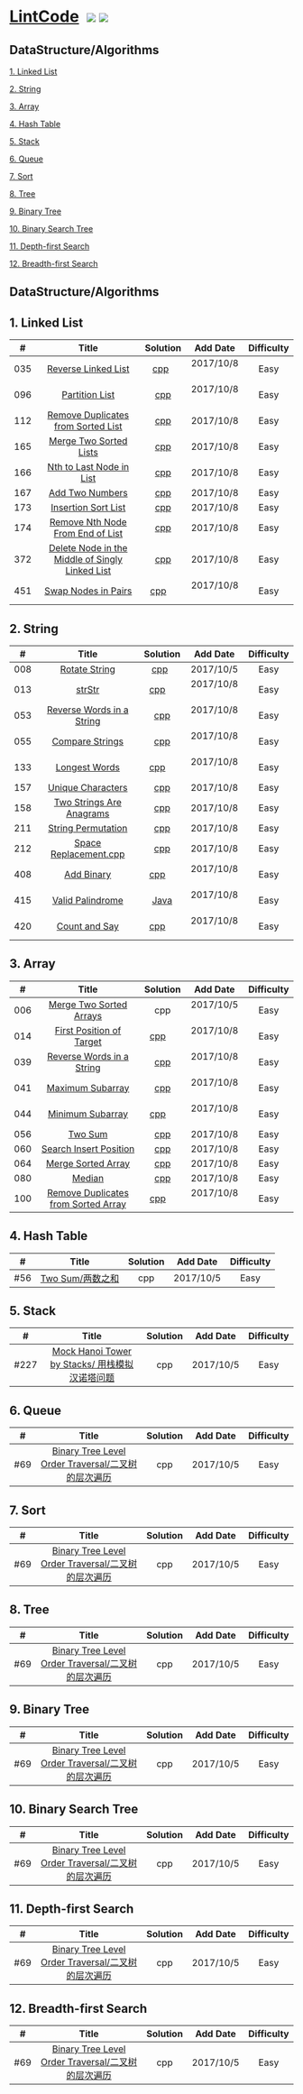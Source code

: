 # [LintCode](http://www.lintcode.com)  ![](https://img.shields.io/badge/language-C++-purple.svg) ![](https://img.shields.io/badge/license-MIT-brightgreen.svg) 

## DataStructure/Algorithms
[1. Linked List](#1)

[2. String](#2) 

[3. Array](#3) 

[4. Hash Table](#4)

[5. Stack](#5)

[6. Queue](#6)

[7. Sort](#7) 

[8. Tree](#8) 

[9. Binary Tree](#9) 

[10. Binary Search Tree](#10) 

[11. Depth-first Search](#11)

[12. Breadth-first Search](#12) 




## DataStructure/Algorithms
<h2 id="1">1. Linked List</h2>

| #	   |     Title    | Solution   | Add Date	|    Difficulty |
| ---- |       :--------:    | :--------: |:--------: |:--------: |
| 035  | [Reverse Linked List](http://www.lintcode.com/en/problem/reverse-linked-list/)  | [cpp](https://github.com/MuteMeteor/LintCode/blob/master/C%2B%2B/LinkedList/035%20Reverse%20Linked%20List.cpp)  | 2017/10/8   | Easy |
| 096	 | [Partition List](http://www.lintcode.com/en/problem/partition-list/)  | [cpp](https://github.com/MuteMeteor/LintCode/blob/master/Java/LinkedList/096%20Partition%20List.java)  | 2017/10/8   | Easy |
| 112	 | [Remove Duplicates from Sorted List](http://www.lintcode.com/zh-cn/problem/remove-duplicates-from-sorted-list/)  | [cpp](https://github.com/MuteMeteor/LintCode/blob/master/Java/LinkedList/112%20Remove%20Duplicates%20from%20Sorted%20List.java) | 2017/10/8   | Easy |
| 165	 | [Merge Two Sorted Lists](http://www.lintcode.com/en/problem/merge-two-sorted-lists/)  | [cpp](https://github.com/MuteMeteor/LintCode/blob/master/Java/LinkedList/165%20Merge%20Two%20Sorted%20Lists.java)      | 2017/10/8   | Easy |
| 166	 | [Nth to Last Node in List](http://www.lintcode.com/en/problem/nth-to-last-node-in-list/)  | [cpp](https://github.com/MuteMeteor/LintCode/blob/master/Java/LinkedList/166%20Nth%20to%20Last%20Node%20in%20List.java)      | 2017/10/8   | Easy |
| 167	 | [Add Two Numbers](http://www.lintcode.com/zh-cn/problem/add-two-numbers/)  | [cpp](https://github.com/MuteMeteor/LintCode/blob/master/Java/LinkedList/167%20Add%20Two%20Numbers.java)      | 2017/10/8   | Easy |
| 173	 | [Insertion Sort List](http://www.lintcode.com/zh-cn/problem/insertion-sort-list/)  | [cpp](https://github.com/MuteMeteor/LintCode/blob/master/Java/LinkedList/173%20Insertion%20Sort%20List%20.java)      | 2017/10/8   | Easy |
| 174	 | [Remove Nth Node From End of List](http://www.lintcode.com/en/problem/remove-nth-node-from-end-of-list/)  | [cpp](https://github.com/MuteMeteor/LintCode/blob/master/Java/LinkedList/174%20Remove%20Nth%20Node%20From%20End%20of%20List%20.java)      | 2017/10/8   | Easy |
| 372	 | [Delete Node in the Middle of Singly Linked List](http://www.lintcode.com/zh-cn/problem/delete-node-in-the-middle-of-singly-linked-list/)  | [cpp](https://github.com/MuteMeteor/LintCode/blob/master/Java/LinkedList/372%20Delete%20Node%20in%20the%20Middle%20of%20Singly%20Linked%20List.java)  | 2017/10/8   | Easy |
| 451	 | [Swap Nodes in Pairs](http://www.lintcode.com/en/problem/swap-nodes-in-pairs/)  |  [cpp](https://github.com/MuteMeteor/LintCode/blob/master/Java/LinkedList/451%20Swap%20Nodes%20in%20Pairs.java)      | 2017/10/8   | Easy ||


<h2 id="2">2. String</h2>

| #	   |     Title    | Solution   | Add Date	|    Difficulty |
| ---- |       :--------:    | :--------: |:--------: |:--------: |
| 008	 | [Rotate String](http://www.lintcode.com/en/problem/rotate-string/)  |[cpp](https://github.com/MuteMeteor/LintCode/blob/master/Java/String/008%20Rotate%20String.java)   | 2017/10/5  | Easy |
| 013	 | [strStr](http://www.lintcode.com/en/problem/strstr/)  | [cpp](https://github.com/MuteMeteor/LintCode/blob/master/Java/String/013%20strStr.java)      | 2017/10/8   | Easy |
| 053	 | [Reverse Words in a String](http://www.lintcode.com/zh-cn/problem/partition-list/)  | [cpp](https://github.com/MuteMeteor/LintCode/blob/master/Java/String/053%20Reverse%20Words%20in%20a%20String.java) | 2017/10/8   | Easy |
| 055	 | [Compare Strings](http://www.lintcode.com/zh-cn/problem/remove-duplicates-from-sorted-list/)  | [cpp](https://github.com/MuteMeteor/LintCode/blob/master/Java/String/055%20Compare%20Strings.java) | 2017/10/8   | Easy |
| 133	 | [Longest Words](http://www.lintcode.com/zh-cn/problem/merge-two-sorted-lists/)  | [cpp](https://github.com/MuteMeteor/LintCode/blob/master/Java/LinkedList/165%20Merge%20Two%20Sorted%20Lists.java)      | 2017/10/8   | Easy |
| 157	 | [Unique Characters](http://www.lintcode.com/zh-cn/problem/add-two-numbers/)  | [cpp](https://github.com/MuteMeteor/LintCode/blob/master/Java/LinkedList/167%20Add%20Two%20Numbers.java)      | 2017/10/8   | Easy |
| 158	 | [Two Strings Are Anagrams](http://www.lintcode.com/zh-cn/problem/insertion-sort-list/)  | [cpp](https://github.com/MuteMeteor/LintCode/blob/master/Java/LinkedList/173%20Insertion%20Sort%20List%20.java)      | 2017/10/8   | Easy |
| 211	 | [String Permutation](http://www.lintcode.com/zh-cn/problem/remove-nth-node-from-end-of-list/)  | [cpp](https://github.com/MuteMeteor/LintCode/blob/master/Java/LinkedList/174%20Remove%20Nth%20Node%20From%20End%20of%20List%20.java)      | 2017/10/8   | Easy |
| 212	 | [Space Replacement.cpp](http://www.lintcode.com/zh-cn/problem/delete-node-in-the-middle-of-singly-linked-list/)  | [cpp](https://github.com/MuteMeteor/LintCode/blob/master/Java/LinkedList/372%20Delete%20Node%20in%20the%20Middle%20of%20Singly%20Linked%20List.java)  | 2017/10/8   | Easy |
| 408	 | [Add Binary](http://www.lintcode.com/zh-cn/problem/remove-nth-node-from-end-of-list/)  | [cpp](https://github.com/MuteMeteor/LintCode/blob/master/Java/LinkedList/174%20Remove%20Nth%20Node%20From%20End%20of%20List%20.java)      | 2017/10/8   | Easy |
| 415	 | [Valid Palindrome](http://www.lintcode.com/zh-cn/problem/delete-node-in-the-middle-of-singly-linked-list/)  | [Java](https://github.com/MuteMeteor/LintCode/blob/master/Java/LinkedList/372%20Delete%20Node%20in%20the%20Middle%20of%20Singly%20Linked%20List.java)  | 2017/10/8   | Easy |
| 420	 | [Count and Say](http://www.lintcode.com/zh-cn/problem/swap-nodes-in-pairs/)  | [cpp](https://github.com/MuteMeteor/LintCode/blob/master/Java/LinkedList/451%20Swap%20Nodes%20in%20Pairs.java)      | 2017/10/8   | Easy ||



<h2 id="3">3. Array</h2>

| #	   |     Title    | Solution   | Add Date	|    Difficulty |
| ---- |       :--------:    | :--------: |:--------: |:--------: |
| 006	 | [Merge Two Sorted Arrays](http://www.lintcode.com/en/problem/reverse-linked-list/)  | cpp | 2017/10/5   | Easy |
| 014	 | [First Position of Target](http://www.lintcode.com/en/problem/strstr/)  | [cpp](https://github.com/MuteMeteor/LintCode/blob/master/Java/String/013%20strStr.java)      | 2017/10/8   | Easy |
| 039	 | [Reverse Words in a String](http://www.lintcode.com/zh-cn/problem/partition-list/)  | [cpp](https://github.com/MuteMeteor/LintCode/blob/master/Java/String/053%20Reverse%20Words%20in%20a%20String.java) | 2017/10/8   | Easy |
| 041	 | [Maximum Subarray](http://www.lintcode.com/zh-cn/problem/remove-duplicates-from-sorted-list/)  | [cpp](https://github.com/MuteMeteor/LintCode/blob/master/Java/String/055%20Compare%20Strings.java) | 2017/10/8   | Easy |
| 044	 | [Minimum Subarray](http://www.lintcode.com/zh-cn/problem/merge-two-sorted-lists/)  | [cpp](https://github.com/MuteMeteor/LintCode/blob/master/Java/LinkedList/165%20Merge%20Two%20Sorted%20Lists.java)      | 2017/10/8   | Easy |
| 056	 | [Two Sum](http://www.lintcode.com/zh-cn/problem/add-two-numbers/)  | [cpp](https://github.com/MuteMeteor/LintCode/blob/master/Java/LinkedList/167%20Add%20Two%20Numbers.java)      | 2017/10/8   | Easy |
| 060	 | [Search Insert Position](http://www.lintcode.com/zh-cn/problem/insertion-sort-list/)  | [cpp](https://github.com/MuteMeteor/LintCode/blob/master/Java/LinkedList/173%20Insertion%20Sort%20List%20.java)      | 2017/10/8   | Easy |
| 064	 | [Merge Sorted Array](http://www.lintcode.com/zh-cn/problem/remove-nth-node-from-end-of-list/)  | [cpp](https://github.com/MuteMeteor/LintCode/blob/master/Java/LinkedList/174%20Remove%20Nth%20Node%20From%20End%20of%20List%20.java)      | 2017/10/8   | Easy |
| 080	 | [Median](http://www.lintcode.com/zh-cn/problem/delete-node-in-the-middle-of-singly-linked-list/)  | [cpp](https://github.com/MuteMeteor/LintCode/blob/master/Java/LinkedList/372%20Delete%20Node%20in%20the%20Middle%20of%20Singly%20Linked%20List.java)  | 2017/10/8   | Easy |
| 100	 | [Remove Duplicates from Sorted Array](http://www.lintcode.com/zh-cn/problem/swap-nodes-in-pairs/)  | [cpp](https://github.com/MuteMeteor/LintCode/blob/master/Java/LinkedList/451%20Swap%20Nodes%20in%20Pairs.java)      | 2017/10/8   | Easy ||

<h2 id="4">4. Hash Table</h2>

| #	   |     Title    | Solution   | Add Date	|    Difficulty |
| ---- |       :--------:    | :--------: |:--------: |:--------: |
| #56	 | [Two Sum/两数之和](http://www.lintcode.com/en/problem/two-sum/)  | cpp  | 2017/10/5   | Easy ||

<h2 id="5">5. Stack</h2>

| #	   |     Title    | Solution   | Add Date	|    Difficulty |
| ---- |       :--------:    | :--------: |:--------: |:--------: |
| #227	 | [Mock Hanoi Tower by Stacks/	用栈模拟汉诺塔问题](http://www.lintcode.com/en/problem/mock-hanoi-tower-by-stacks/)  | cpp       | 2017/10/5   | Easy ||

<h2 id="6">6. Queue</h2>

| #	   |     Title    | Solution   | Add Date	|    Difficulty |
| ---- |       :--------:    | :--------: |:--------: |:--------: |
| #69	 | [Binary Tree Level Order Traversal/二叉树的层次遍历](http://www.lintcode.com/en/problem/binary-tree-level-order-traversal/)  | cpp      | 2017/10/5   | Easy ||

<h2 id="7">7. Sort</h2>

| #	   |     Title    | Solution   | Add Date	|    Difficulty |
| ---- |       :--------:    | :--------: |:--------: |:--------: |
| #69	 | [Binary Tree Level Order Traversal/二叉树的层次遍历](http://www.lintcode.com/en/problem/binary-tree-level-order-traversal/)  | cpp      | 2017/10/5   | Easy ||

<h2 id="8">8. Tree</h2>

| #	   |     Title    | Solution   | Add Date	|    Difficulty |
| ---- |       :--------:    | :--------: |:--------: |:--------: |
| #69	 | [Binary Tree Level Order Traversal/二叉树的层次遍历](http://www.lintcode.com/en/problem/binary-tree-level-order-traversal/)  | cpp      | 2017/10/5   | Easy ||

<h2 id="9">9. Binary Tree</h2>

| #	   |     Title    | Solution   | Add Date	|    Difficulty |
| ---- |       :--------:    | :--------: |:--------: |:--------: |
| #69	 | [Binary Tree Level Order Traversal/二叉树的层次遍历](http://www.lintcode.com/en/problem/binary-tree-level-order-traversal/)  | cpp      | 2017/10/5   | Easy ||

<h2 id="10">10. Binary Search Tree</h2>

| #	   |     Title    | Solution   | Add Date	|    Difficulty |
| ---- |       :--------:    | :--------: |:--------: |:--------: |
| #69	 | [Binary Tree Level Order Traversal/二叉树的层次遍历](http://www.lintcode.com/en/problem/binary-tree-level-order-traversal/)  | cpp      | 2017/10/5   | Easy ||

<h2 id="11">11. Depth-first Search</h2>

| #	   |     Title    | Solution   | Add Date	|    Difficulty |
| ---- |       :--------:    | :--------: |:--------: |:--------: |
| #69	 | [Binary Tree Level Order Traversal/二叉树的层次遍历](http://www.lintcode.com/en/problem/binary-tree-level-order-traversal/)  | cpp      | 2017/10/5   | Easy ||

<h2 id="12">12. Breadth-first Search</h2>

| #	   |     Title    | Solution   | Add Date	|    Difficulty |
| ---- |       :--------:    | :--------: |:--------: |:--------: |
| #69	 | [Binary Tree Level Order Traversal/二叉树的层次遍历](http://www.lintcode.com/en/problem/binary-tree-level-order-traversal/)  | cpp      | 2017/10/5   | Easy ||



